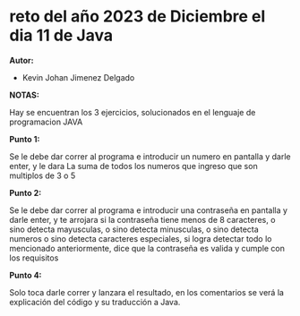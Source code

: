 # reto del año 2023 de Diciembre el dia 11 de Java

**Autor:**

- Kevin Johan Jimenez Delgado

**NOTAS:**

Hay se encuentran los 3 ejercicios, solucionados en el lenguaje de programacion JAVA

**Punto 1:**

Se le debe dar correr al programa e introducir un numero en pantalla y darle enter, y le dara La suma de todos los numeros que ingreso que son multiplos de 3 o 5

**Punto 2:**

Se le debe dar correr al programa e introducir una contraseña en pantalla y darle enter, y te arrojara si la contraseña tiene menos de 8 caracteres, o sino detecta mayusculas, o sino detecta minusculas, o sino detecta numeros o sino detecta caracteres especiales, si logra detectar todo lo mencionado anteriormente, dice que la contraseña es valida y cumple con los requisitos

**Punto 4:**

Solo toca darle correr y lanzara el resultado, en los comentarios se verá la explicación del código y su traducción a Java.
